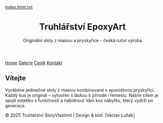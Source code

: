 
[index.html.txt](https://github.com/user-attachments/files/22708637/index.html.txt)
<!DOCTYPE html>
<html lang="cs">
<head>
  <meta charset="UTF-8">
  <meta name="viewport" content="width=device-width, initial-scale=1.0">
  <title>EpoxyArt – Úvod</title>
  <link rel="stylesheet" href="style.css">
</head>
<body>

<header>
  <h1>Truhlářství EpoxyArt</h1>
  <p>Originální stoly z masivu a pryskyřice – česká ruční výroba</p>
</header>

<nav>
  <a href="index.html">Home</a>
  <a href="galerie.html">Galerie</a>
  <a href="cenik.html">Ceník</a>
  <a href="kontakt.html">Kontakt</a>
</nav>

<section>
  <h2>Vítejte</h2>
  <p>Vyrábíme jedinečné stoly z masivu kombinované s epoxidovou pryskyřicí. Každý kus je originál – vytvořen s láskou k přírodě i řemeslu. Naším cílem je spojit estetiku s funkčností a nabídnout Vám kus nábytku, který vydrží po generace.</p>
</section>

<footer>
  &copy; 2025 Truhlářství StolyVlastimil | Design & kód: [Václav Luňák]
</footer>

</body>
</html>

